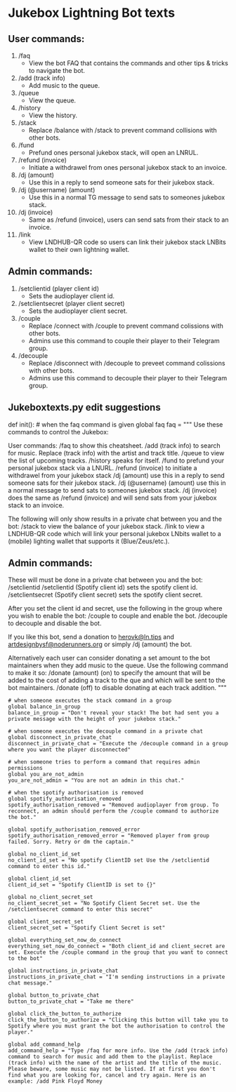 # Jukebox Lightning Bot texts

## User commands:
1.  /faq
    - View the bot FAQ that contains the commands and other tips & tricks to navigate the bot.
2.  /add (track info)
    - Add music to the queue.
3. /queue
    - View the queue.
4. /history
    - View the history.
5. /stack 
    - Replace /balance with /stack to prevent command collisions with other bots.
6. /fund 
    - Prefund ones personal jukebox stack, will open an LNRUL.
7. /refund (invoice)
    - Initiate a withdrawel from ones personal jukebox stack to an invoice.
8. /dj (amount)
    - Use this in a reply to send someone sats for their jukebox stack.
9.  /dj (@username) (amount)
    - Use this in a normal TG message to send sats to someones jukebox stack.
10. /dj (invoice)
    - Same as /refund (invoice), users can send sats from their stack to an invoice.
11. /link
    - View LNDHUB-QR code so users can link their jukebox stack LNBits wallet to their own lightning wallet.

## Admin commands:
1. /setclientid (player client id)
    - Sets the audioplayer client id. 
2. /setclientsecret (player client secret)
    - Sets the audioplayer client secret.
3. /couple 
    - Replace /connect with /couple to prevent command colissions with other bots. 
    - Admins use this command to couple their player to their Telegram group.
4. /decouple 
    - Replace /disconnect with /decouple to preveet command colissions with other bots. 
    - Admins use this command to decouple their player to their Telegram group.

## Jukeboxtexts.py edit suggestions

def init():
    # when the faq command is given
    global faq
    faq = """
Use these commands to control the Jukebox:

User commands:
/faq to show this cheatsheet.
/add (track info) to search for music. Replace (track info) with the artist and track title.
/queue to view the list of upcoming tracks. 
/history speaks for itself.
/fund to prefund your personal jukebox stack via a LNURL.
/refund (invoice) to initiate a withdrawel from your jukebox stack
/dj (amount) use this in a reply to send someone sats for their jukebox stack.
/dj (@username) (amount) use this in a normal message to send sats to someones jukebox stack.
/dj (invoice) does the same as /refund (invoice) and will send sats from your jukebox stack to an invoice.
    
The following will only show results in a private chat between you and the bot:
/stack to view the balance of your jukebox stack.
/link to view a LNDHUB-QR code which will link your personal jukebox LNbits wallet to a (mobile) lighting wallet that supports it (Blue/Zeus/etc.).

## Admin commands:
These will must be done in a private chat between you and the bot:
/setclientid /setclientid (Spotify client id) sets the spotify client id. 
/setclientsecret (Spotify client secret) sets the spotify client secret.

After you set the client id and secret, use the following in the group where you wish to enable the bot:
/couple to couple and enable the bot.
/decouple to decouple and disable the bot.

If you like this bot, send a donation to herovk@ln.tips and artdesignbysf@noderunners.org or simply /dj (amount) the bot. 

Alternatively each user can consider donating a set amount to the bot maintainers when they add music to the queue. Use the following command to make it so:
/donate (amount) (on) to specify the amount that will be added to the cost of adding a track to the que and which will be sent to the bot maintainers.
/donate (off) to disable donating at each track addition.
"""           

    # when someone executes the stack command in a group
    global balance_in_group
    balance_in_group = "Don't reveal your stack! The bot had sent you a private message with the height of your jukebox stack."

    # when someone executes the decouple command in a private chat
    global disconnect_in_private_chat
    disconnect_in_private_chat = "Execute the /decouple command in a group where you want the player disconnected"

    # when someone tries to perform a command that requires admin permissions
    global you_are_not_admin
    you_are_not_admin = "You are not an admin in this chat."

    # when the spotify authorisation is removed
    global spotify_authorisation_removed
    spotify_authorisation_removed = "Removed audioplayer from group. To reconnect, an admin should perform the /couple command to authorize the bot."

    global spotify_authorisation_removed_error
    spotify_authorisation_removed_error = "Removed player from group failed. Sorry. Retry or dm the captain."

    global no_client_id_set
    no_client_id_set = "No spotify ClientID set Use the /setclientid command to enter this id."

    global client_id_set
    client_id_set = "Spotify ClientID is set to {}"
    
    global no_client_secret_set
    no_client_secret_set = "No Spotify Client Secret set. Use the /setclientsecret command to enter this secret"        

    global client_secret_set
    client_secret_set = "Spotify Client Secret is set"

    global everything_set_now_do_connect
    everything_set_now_do_connect = "Both client_id and client_secret are set. Execute the /couple command in the group that you want to connect to the bot"

    global instructions_in_private_chat
    instructions_in_private_chat = "I'm sending instructions in a private chat message."

    global button_to_private_chat
    button_to_private_chat = "Take me there"

    global click_the_button_to_authorize
    click_the_button_to_authorize = "Clicking this button will take you to Spotify where you must grant the bot the authorisation to control the player."

    global add_command_help
    add_command_help = "Type /faq for more info. Use the /add (track info) command to search for music and add them to the playlist. Replace (track info) with the name of the artist and the title of the music. Please beware, some music may not be listed. If at first you don't find what you are looking for, cancel and try again. Here is an example: /add Pink Floyd Money
